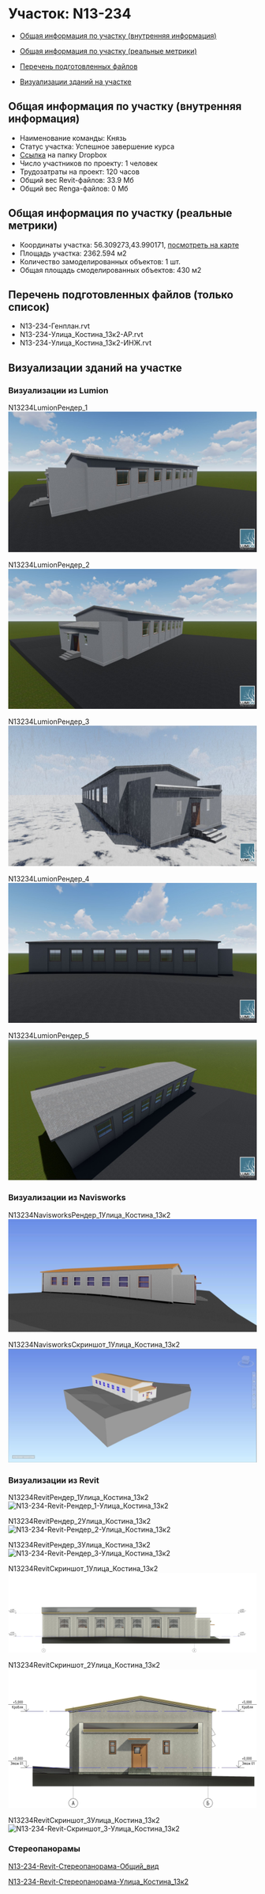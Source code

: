# Участок: N13-234

* [Общая информация по участку (внутренняя информация)](#Chapter1)

* [Общая информация по участку (реальные метрики)](#Chapter2)

* [Перечень подготовленных файлов](#Chapter3)

* [Визуализации зданий на участке](#Chapter6)

## <a id="Chapter1"></a> Общая информация по участку (внутренняя информация)
+ Наименование команды: Князь
+ Статус участка: Успешное завершение курса
+ [Ссылка](https://www.dropbox.com/sh/wvvgv1nw1iqred9/AADt6ad8ct0tG-wWLLqzmZiva/N13_234?dl=0) на папку Dropbox
+ Число участников по проекту: 1 человек
+ Трудозатраты на проект: 120 часов
+ Общий вес Revit-файлов: 33.9 Мб
+ Общий вес Renga-файлов: 0 Мб
## <a id="Chapter2"></a> Общая информация по участку (реальные метрики)
+ Координаты участка: 56.309273,43.990171, [посмотреть на карте](https://yandex.ru/maps/47/nizhny-novgorod/?ll=43.990171%2C56.309273&z=19)
+ Площадь участка: 2362.594 м2
+ Количество замоделированных объектов: 1 шт.
+ Общая площадь смоделированных объектов: 430 м2
## <a id="Chapter3"></a> Перечень подготовленных файлов (только список)
+ N13-234-Генплан.rvt
+ N13-234-Улица_Костина_13к2-АР.rvt
+ N13-234-Улица_Костина_13к2-ИНЖ.rvt
## <a id="Chapter6"></a> Визуализации зданий на участке
### Визуализации из Lumion
N13234LumionРендер_1
![N13-234-Lumion-Рендер_1](/Images/N13_234/N13-234-Lumion-Рендер_1_Compressed.jpg)

N13234LumionРендер_2
![N13-234-Lumion-Рендер_2](/Images/N13_234/N13-234-Lumion-Рендер_2_Compressed.jpg)

N13234LumionРендер_3
![N13-234-Lumion-Рендер_3](/Images/N13_234/N13-234-Lumion-Рендер_3_Compressed.jpg)

N13234LumionРендер_4
![N13-234-Lumion-Рендер_4](/Images/N13_234/N13-234-Lumion-Рендер_4_Compressed.jpg)

N13234LumionРендер_5
![N13-234-Lumion-Рендер_5](/Images/N13_234/N13-234-Lumion-Рендер_5_Compressed.jpg)

### Визуализации из Navisworks
N13234NavisworksРендер_1Улица_Костина_13к2
![N13-234-Navisworks-Рендер_1-Улица_Костина_13к2](/Images/N13_234/N13-234-Navisworks-Рендер_1-Улица_Костина_13к2_Compressed.jpg)

N13234NavisworksСкриншот_1Улица_Костина_13к2
![N13-234-Navisworks-Скриншот_1-Улица_Костина_13к2](/Images/N13_234/N13-234-Navisworks-Скриншот_1-Улица_Костина_13к2_Compressed.jpg)

### Визуализации из Revit
N13234RevitРендер_1Улица_Костина_13к2
![N13-234-Revit-Рендер_1-Улица_Костина_13к2](/Images/N13_234/N13-234-Revit-Рендер_1-Улица_Костина_13к2_Compressed.jpg)

N13234RevitРендер_2Улица_Костина_13к2
![N13-234-Revit-Рендер_2-Улица_Костина_13к2](/Images/N13_234/N13-234-Revit-Рендер_2-Улица_Костина_13к2_Compressed.jpg)

N13234RevitРендер_3Улица_Костина_13к2
![N13-234-Revit-Рендер_3-Улица_Костина_13к2](/Images/N13_234/N13-234-Revit-Рендер_3-Улица_Костина_13к2_Compressed.jpg)

N13234RevitСкриншот_1Улица_Костина_13к2
![N13-234-Revit-Скриншот_1-Улица_Костина_13к2](/Images/N13_234/N13-234-Revit-Скриншот_1-Улица_Костина_13к2_Compressed.jpg)

N13234RevitСкриншот_2Улица_Костина_13к2
![N13-234-Revit-Скриншот_2-Улица_Костина_13к2](/Images/N13_234/N13-234-Revit-Скриншот_2-Улица_Костина_13к2_Compressed.jpg)

N13234RevitСкриншот_3Улица_Костина_13к2
![N13-234-Revit-Скриншот_3-Улица_Костина_13к2](/Images/N13_234/N13-234-Revit-Скриншот_3-Улица_Костина_13к2_Compressed.jpg)

### Стереопанорамы
[N13-234-Revit-Стереопанорама-Общий_вид](https://pano.autodesk.com/pano.html?url=jpgs/5b5a57db-f73f-4a6c-b84f-fd99d276c843&version=2)

[N13-234-Revit-Стереопанорама-Улица_Костина_13к2](https://pano.autodesk.com/pano.html?url=jpgs/408842cd-126e-40b0-a1b1-3c7dba1c4ad6&version=2)

